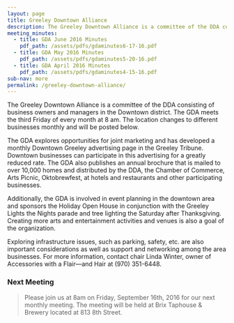 ```yaml
---
layout: page
title: Greeley Downtown Alliance
description: The Greeley Downtown Alliance is a committee of the DDA consisting of business owners and managers in the Downtown district.
meeting_minutes:
  - title: GDA June 2016 Minutes
    pdf_path: /assets/pdfs/gdaminutes6-17-16.pdf
  - title: GDA May 2016 Minutes
    pdf_path: /assets/pdfs/gdaminutes5-20-16.pdf
  - title: GDA April 2016 Minutes
    pdf_path: /assets/pdfs/gdaminutes4-15-16.pdf
sub-nav: more
permalink: /greeley-downtown-alliance/
---
```



The Greeley Downtown Alliance is a committee of the DDA consisting of business owners and managers in the Downtown district. The GDA meets the third Friday of every month at 8 am. The location changes to different businesses monthly and will be posted below.

The GDA explores opportunities for joint marketing and has developed a monthly Downtown Greeley advertising page in the Greeley Tribune. Downtown businesses can participate in this advertising for a greatly reduced rate. The GDA also publishes an annual brochure that is mailed to over 10,000 homes and distributed by the DDA, the Chamber of Commerce, Arts Picnic, Oktobrewfest, at hotels and restaurants and other participating businesses.

Additionally, the GDA is involved in event planning in the downtown area and sponsors the Holiday Open House in conjunction with the Greeley Lights the Nights parade and tree lighting the Saturday after Thanksgiving. Creating more arts and entertainment activities and venues is also a goal of the organization.

Exploring infrastructure issues, such as parking, safety, etc. are also important considerations as well as support and networking among the area businesses. For more information, contact chair Linda Winter, owner of Accessories with a Flair—and Hair at (970) 351-6448.

### Next Meeting

> Please join us at 8am on Friday, September 16th, 2016 for our next monthly meeting. The meeting will be held at Brix Taphouse & Brewery located at 813 8th Street.